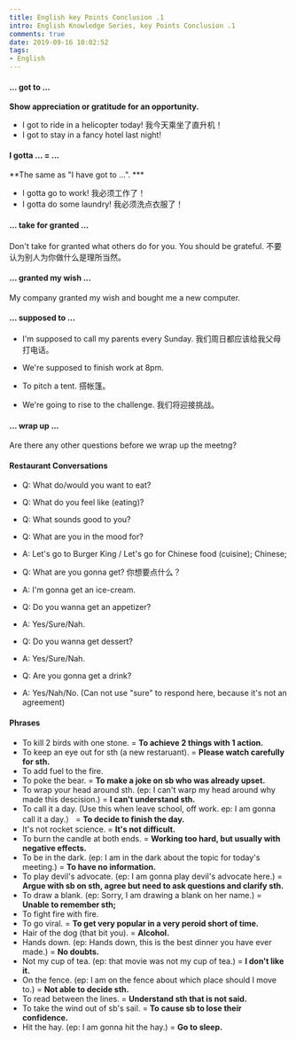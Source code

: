 ```yaml
---
title: English key Points Conclusion .1
intro: English Knowledge Series, key Points Conclusion .1
comments: true
date: 2019-09-16 10:02:52
tags:
- English
---
```


#### ... got to ...

**Show appreciation or gratitude for an opportunity.**

* I got to ride in a helicopter today! 我今天乘坐了直升机！
* I got to stay in a fancy hotel last night!

#### I gotta ... =  ...

**The same as "I have got to ...". ***

* I gotta go to work! 我必须工作了！
* I gotta do some laundry! 我必须洗点衣服了！


#### ... take for granted ...

Don't take for granted what others do for you. You should be grateful. 不要认为别人为你做什么是理所当然。

#### ... granted my wish ...

My company granted my wish and bought me a new computer.

#### ... supposed to ...

* I'm supposed to call my parents every Sunday. 我们周日都应该给我父母打电话。
* We're supposed to finish work at 8pm.

* To pitch a tent. 搭帐篷。
* We're going to rise to the challenge. 我们将迎接挑战。

#### ... wrap up ...

Are there any other questions before we wrap up the meetng?


#### Restaurant Conversations

* Q: What do/would you want to eat? 
* Q: What do you feel like (eating)?
* Q: What sounds good to you?
* Q: What are you in the mood for?
* A: Let's go to Burger King / Let's go for Chinese food (cuisine); Chinese;

* Q: What are you gonna get? 你想要点什么？
* A: I'm gonna get an ice-cream.

* Q: Do you wanna get an appetizer? 
* A: Yes/Sure/Nah.

* Q: Do you wanna get dessert?
* A: Yes/Sure/Nah.

* Q: Are you gonna get a drink? 
* A: Yes/Nah/No. (Can not use "sure" to respond here, because it's not an agreement)


#### Phrases

* To kill 2 birds with one stone. =  **To achieve 2 things with 1 action.**
* To keep an eye out for sth (a new restaruant). = **Please watch carefully for sth.**
* To add fuel to the fire.  
* To poke the bear. = **To make a joke on sb who was already upset.**
* To wrap your head around sth. (ep: I can't warp my head around why made this descision.) = **I can't understand sth.**
* To call it a day. (Use this when leave school, off work. ep: I am gonna call it a day.） = **To decide to finish the day.**
* It's not rocket science. = **It's not difficult.**
* To burn the candle at both ends. = **Working too hard, but usually with negative effects.**
* To be in the dark. (ep: I am in the dark about the topic for today's meeting.) = **To have no information.** 
* To play devil's advocate. (ep: I am gonna play devil's advocate here.) = **Argue with sb on sth, agree but need to ask questions and clarify sth.** 
* To draw a blank. (ep: Sorry, I am drawing a blank on her name.) = **Unable to remember sth;**
* To fight fire with fire.
* To go viral. = **To get very popular in a very peroid short of time.**
* Hair of the dog (that bit you). = **Alcohol.**
* Hands down. (ep: Hands down, this is the best dinner you have ever made.) = **No doubts.** 
* Not my cup of tea. (ep: that movie was not my cup of tea.) = **I don't like it.**
* On the fence. (ep: I am on the fence about which place should I move to.) = **Not able to decide sth.**
* To read between the lines. = **Understand sth that is not said.**
* To take the wind out of sb's sail. = **To cause sb to lose their confidence.**
* Hit the hay. (ep: I am gonna hit the hay.) = **Go to sleep.**
